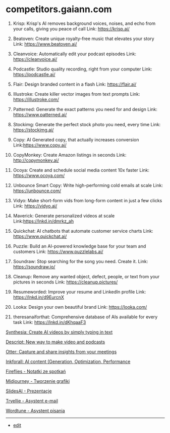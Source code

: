 # competitors.gaiann.com



1. Krisp: Krisp's AI removes background voices, noises, and echo from your calls, giving you peace of call
Link: https://krisp.ai/

2. Beatoven: Create unique royalty-free music that elevates your story
Link: https://www.beatoven.ai/

3. Cleanvoice: Automatically edit your podcast episodes
Link: https://cleanvoice.ai/

4. Podcastle: Studio quality recording, right from your computer
Link: https://podcastle.ai/

5. Flair: Design branded content in a flash
Link: https://flair.ai/

6. Illustroke: Create killer vector images from text prompts
Link: https://illustroke.com/

7. Patterned: Generate the exact patterns you need for and design
Link: https://www.patterned.ai/

8. Stockimg: Generate the perfect stock photo you need, every time
Link: https://stockimg.ai/

9. Copy: AI Generated copy, that actually increases conversion
Link:https://www.copy.ai/

10. CopyMonkey: Create Amazon listings in seconds
Link: http://copymonkey.ai/

11. Ocoya: Create and schedule social media content 10x faster
Link: https://www.ocoya.com/

12. Unbounce Smart Copy: Write high-performing cold emails at scale
Link: https://unbounce.com/

13. Vidyo: Make short-form vids from long-form content in just a few clicks
Link: https://vidyo.ai/

14. Maverick: Generate personalized videos at scale
Link:https://lnkd.in/dmrkz_ah

15. Quickchat: AI chatbots that automate customer service charts
Link: https://www.quickchat.ai/

16. Puzzle: Build an AI-powered knowledge base for your team and customers
Link: https://www.puzzlelabs.ai/

17. Soundraw: Stop searching for the song you need. Create it.
Link: https://soundraw.io/

18. Cleanup: Remove any wanted object, defect, people, or text from your pictures in seconds
Link: https://cleanup.pictures/

19. Resumeworded: Improve your resume and LinkedIn profile
Link: https://lnkd.in/d9EurcnX

20. Looka: Design your own beautiful brand
Link: https://looka.com/

21. theresanaiforthat: Comprehensive database of AIs available for every task
Link: https://lnkd.in/dKhqaaF3

[Synthesia: Create AI videos by simply typing in text](https://www.synthesia.io/)

[Descript: New way to make video and podcasts](https://www.descript.com/)

[Otter: Capture and share insights from your meetings](https://otter.ai/)

[Inkforall: AI content (Generation, Optimization, Performance](https://inkforall.com/)


   
[Fireflies - Notatki ze spotkań](http://Fireflies.ai)  

[Midjourney - Tworzenie grafiki ](http://Midjourney.com)  

[SlidesAI - Prezentacje ](http://SlidesAI.io)  

[Tryellie - Asystent e-mail ](http://Tryellie.com)  

[Wordtune - Asystent pisania](http://Wordtune.com)


---
+ [edit](https://github.com/gaiann/competitors/edit/main/README.md)
